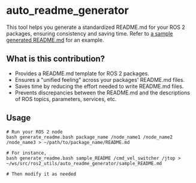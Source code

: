 # auto_readme_generator
This tool helps you generate a standardized README.md for your ROS 2 packages, ensuring consistency and saving time.
Refer to [a sample generated README.md](sample_README.md) for an example.

## What is this contribution?
- Provides a README.md template for ROS 2 packages.
- Ensures a "unified feeling" across your packages' README.md files.
- Saves time by reducing the effort needed to write README.md files.
- Prevents discrepancies between the README.md and the descriptions of ROS topics, parameters, services, etc.


## Usage
```
# Run your ROS 2 node
bash generate_readme.bash package_name /node_name1 /node_name2 /node_name3 > ~/path/to/package_name/README.md

# For instance, 
bash generate_readme.bash sample_README /cmd_vel_switcher /jtop > ~/ws/src/ros2_utils/auto_readme_generator/sample_README.md 

# Then modify it as needed
```